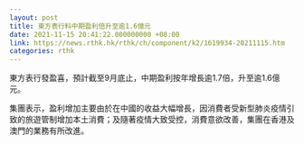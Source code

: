 ```yaml
---
layout: post
title: 東方表行料中期盈利倍升至逾1.6億元
date: 2021-11-15 20:41:22.000000000 +08:00
link: https://news.rthk.hk/rthk/ch/component/k2/1619934-20211115.htm
categories: rthk
---
```


東方表行發盈喜，預計截至9月底止，中期盈利按年增長逾1.7倍，升至逾1.6億元。

集團表示，盈利增加主要由於在中國的收益大幅增長，因消費者受新型肺炎疫情引致的旅遊管制增加本土消費；及隨著疫情大致受控，消費意欲改善，集團在香港及澳門的業務有所改進。
